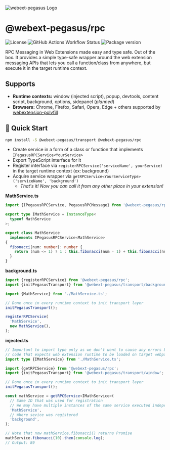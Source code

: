 ![webext-pegasus Logo](https://github.com/StyleT/webext-pegasus/blob/main/assets/logo.png?raw=true)

# @webext-pegasus/rpc

![License](https://badgen.net/github/license/StyleT/webext-pegasus)
![GitHub Actions Workflow Status](https://img.shields.io/github/actions/workflow/status/StyleT/webext-pegasus/ci.yml?branch=main)
![Package version](https://badgen.net/npm/v/@webext-pegasus%2Frpc)

RPC Messaging in Web Extensions made easy and type safe. Out of the box.
It provides a simple type-safe wrapper around the web extension messaging APIs that lets you call a function/class from anywhere, but execute it in the target runtime context.

## Supports

* **Runtime contexts:** window (injected script), popup, devtools, content script, background, options, sidepanel (_planned_)
* **Browsers:** Chrome, Firefox, Safari, Opera, Edge + others supported by [webextension-polyfill](https://github.com/mozilla/webextension-polyfill)

## 🚀 Quick Start

```bash
npm install -S @webext-pegasus/transport @webext-pegasus/rpc
```

- Create service in a form of a class or function that implements `IPegasusRPCService<YourService>`
- Export TypeScript interface for it
- Register interface via `registerRPCService('serviceName', yourService)` in the target runtime context (ex: background)
- Acquire service wrapper via `getRPCService<YourServiceType>('serviceName', 'background')`
  - _That's it! Now you can call it from any other place in your extension!_


**MathService.ts**
```typescript
import {IPegasusRPCService, PegasusRPCMessage} from '@webext-pegasus/rpc';

export type IMathService = InstanceType<
  typeof MathService
>;

export class MathService
  implements IPegasusRPCService<MathService>
{
  fibonacci(num: number): number {
    return (num <= 1) ? 1 : this.fibonacci(num - 1) + this.fibonacci(num - 2);
  }
}
```

**background.ts**
```typescript
import {registerRPCService} from '@webext-pegasus/rpc';
import {initPegasusTransport} from '@webext-pegasus/transport/background';

import {MathService} from './MathService.ts';

// Done once in every runtime context to init transport layer
initPegasusTransport();

registerRPCService(
  'MathService',
  new MathService(),
);
```

**injected.ts**
```typescript
// Important to import type only as we don't want to cause any errors by injecting
// code that expects web extension runtime to be loaded on target webpag
import type {IMathService} from './MathService.ts';

import {getRPCService} from '@webext-pegasus/rpc';
import {initPegasusTransport} from '@webext-pegasus/transport/window';

// Done once in every runtime context to init transport layer
initPegasusTransport();

const mathService = getRPCService<IMathService>(
  // Same ID that was used for registration
  // We may have multiple instances of the same service executed independently
  'MathService',
  // Where sevice was registered
  'background',
);

// Note that now mathService.fibonacci() returns Promise
mathService.fibonacci(10).then(console.log);
// Output: 89
```
